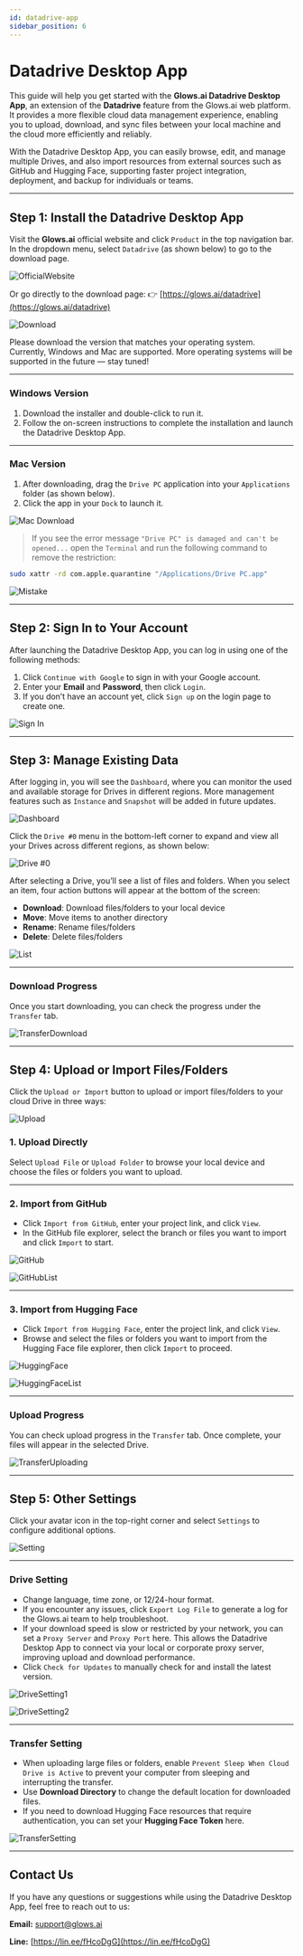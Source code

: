 ```yaml
---
id: datadrive-app
sidebar_position: 6
---
```


# Datadrive Desktop App

This guide will help you get started with the **Glows.ai Datadrive Desktop App**, an extension of the **Datadrive** feature from the Glows.ai web platform.
It provides a more flexible cloud data management experience, enabling you to upload, download, and sync files between your local machine and the cloud more efficiently and reliably.

With the Datadrive Desktop App, you can easily browse, edit, and manage multiple Drives, and also import resources from external sources such as GitHub and Hugging Face, supporting faster project integration, deployment, and backup for individuals or teams.

---

## Step 1: Install the Datadrive Desktop App

Visit the **Glows.ai** official website and click `Product` in the top navigation bar.
In the dropdown menu, select `Datadrive` (as shown below) to go to the download page.

![OfficialWebsite](../docs-images/p06App/01.OfficialWebsite.png)

Or go directly to the download page:
👉 [https://glows.ai/datadrive](https://glows.ai/datadrive)

![Download](../docs-images/p06App/02.png)

Please download the version that matches your operating system.
Currently, Windows and Mac are supported. More operating systems will be supported in the future — stay tuned!

---

### Windows Version

1. Download the installer and double-click to run it.
2. Follow the on-screen instructions to complete the installation and launch the Datadrive Desktop App.

---

### Mac Version

1. After downloading, drag the `Drive PC` application into your `Applications` folder (as shown below).
2. Click the app in your `Dock` to launch it.

![Mac Download](../docs-images/p06App/03.png)

> If you see the error message
> `"Drive PC" is damaged and can't be opened...`
> open the `Terminal` and run the following command to remove the restriction:

```bash
sudo xattr -rd com.apple.quarantine "/Applications/Drive PC.app"
```

![Mistake](../docs-images/p06App/04.png)

---

## Step 2: Sign In to Your Account

After launching the Datadrive Desktop App, you can log in using one of the following methods:

1. Click `Continue with Google` to sign in with your Google account.
2. Enter your **Email** and **Password**, then click `Login`.
3. If you don’t have an account yet, click `Sign up` on the login page to create one.

![Sign In](../docs-images/p06App/05.png)

---

## Step 3: Manage Existing Data

After logging in, you will see the `Dashboard`, where you can monitor the used and available storage for Drives in different regions.
More management features such as `Instance` and `Snapshot` will be added in future updates.

![Dashboard](../docs-images/p06App/06.png)

Click the `Drive #0` menu in the bottom-left corner to expand and view all your Drives across different regions, as shown below:

![Drive #0](../docs-images/p06App/07.png)

After selecting a Drive, you’ll see a list of files and folders. When you select an item, four action buttons will appear at the bottom of the screen:

- **Download**: Download files/folders to your local device
- **Move**: Move items to another directory
- **Rename**: Rename files/folders
- **Delete**: Delete files/folders

![List](../docs-images/p06App/08.png)

---

### Download Progress

Once you start downloading, you can check the progress under the `Transfer` tab.

![TransferDownload](../docs-images/p06App/09.png)

---

## Step 4: Upload or Import Files/Folders

Click the `Upload or Import` button to upload or import files/folders to your cloud Drive in three ways:

![Upload](../docs-images/p06App/10.png)

### 1. Upload Directly

Select `Upload File` or `Upload Folder` to browse your local device and choose the files or folders you want to upload.

---

### 2. Import from GitHub

- Click `Import from GitHub`, enter your project link, and click `View`.
- In the GitHub file explorer, select the branch or files you want to import and click `Import` to start.

![GitHub](../docs-images/p06App/11.png)

![GitHubList](../docs-images/p06App/12.png)

---

### 3. Import from Hugging Face

- Click `Import from Hugging Face`, enter the project link, and click `View`.
- Browse and select the files or folders you want to import from the Hugging Face file explorer, then click `Import` to proceed.

![HuggingFace](../docs-images/p06App/13.png)

![HuggingFaceList](../docs-images/p06App/14.png)

---

### Upload Progress

You can check upload progress in the `Transfer` tab. Once complete, your files will appear in the selected Drive.

![TransferUploading](../docs-images/p06App/15.png)

---

## Step 5: Other Settings

Click your avatar icon in the top-right corner and select `Settings` to configure additional options.

![Setting](../docs-images/p06App/16.png)

---

### Drive Setting

- Change language, time zone, or 12/24-hour format.
- If you encounter any issues, click `Export Log File` to generate a log for the Glows.ai team to help troubleshoot.
- If your download speed is slow or restricted by your network, you can set a `Proxy Server` and `Proxy Port` here. This allows the Datadrive Desktop App to connect via your local or corporate proxy server, improving upload and download performance.
- Click `Check for Updates` to manually check for and install the latest version.

![DriveSetting1](../docs-images/p06App/17.png)

![DriveSetting2](../docs-images/p06App/18.png)

---

### Transfer Setting

- When uploading large files or folders, enable `Prevent Sleep When Cloud Drive is Active` to prevent your computer from sleeping and interrupting the transfer.
- Use **Download Directory** to change the default location for downloaded files.
- If you need to download Hugging Face resources that require authentication, you can set your **Hugging Face Token** here.

![TransferSetting](../docs-images/p06App/19.png)

---

## Contact Us

If you have any questions or suggestions while using the Datadrive Desktop App, feel free to reach out to us:

**Email:** [support@glows.ai](mailto:support@glows.ai)

**Line:** [https://lin.ee/fHcoDgG](https://lin.ee/fHcoDgG)
